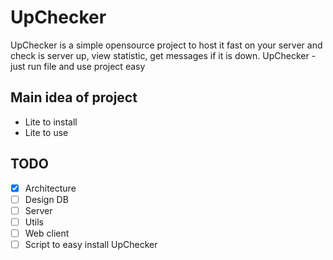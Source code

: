 # UpChecker

UpChecker is a simple opensource project to host it fast on your server and check is server up, view statistic, get messages if it is down. UpChecker - just run file and use project easy

## Main idea of project

- Lite to install
- Lite to use

## TODO

- [x] Architecture
- [ ] Design DB
- [ ] Server
- [ ] Utils
- [ ] Web client
- [ ] Script to easy install UpChecker
